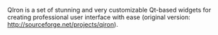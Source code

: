 QIron is a set of stunning and very customizable Qt-based widgets for creating professional user interface with ease (original version: http://sourceforge.net/projects/qiron).
